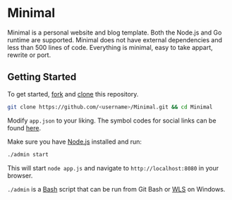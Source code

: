 # Minimal

Minimal is a personal website and blog template. Both the Node.js and Go runtime are supported. Minimal does not have external dependencies and less than 500 lines of code. Everything is minimal, easy to take appart, rewrite or port.

## Getting Started

To get started, [fork](https://help.github.com/articles/fork-a-repo) and [clone](https://help.github.com/articles/cloning-a-repository) this repository.

```bash
git clone https://github.com/<username>/Minimal.git && cd Minimal
```

Modify `app.json` to your liking. The symbol codes for social links can be found [here](http://drinchev.github.io/monosocialiconsfont). 

Make sure you have [Node.js](https://nodejs.org/en/download) installed and run:

```bash
./admin start
```

This will start `node app.js` and navigate to `http://localhost:8080` in your browser.

`./admin` is a [Bash](https://en.wikipedia.org/wiki/Bash_(Unix_shell)) script that can be run from Git Bash or [WLS](https://en.wikipedia.org/wiki/Windows_Subsystem_for_Linux) on Windows.

